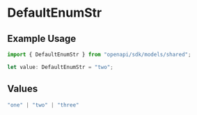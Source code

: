 # DefaultEnumStr

## Example Usage

```typescript
import { DefaultEnumStr } from "openapi/sdk/models/shared";

let value: DefaultEnumStr = "two";
```

## Values

```typescript
"one" | "two" | "three"
```